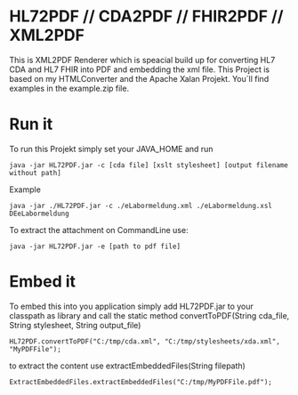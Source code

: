 # HL72PDF // CDA2PDF // FHIR2PDF // XML2PDF

This is XML2PDF Renderer which is speacial build up for converting HL7 CDA and HL7 FHIR into PDF and embedding the xml file.
This Project is based on my HTMLConverter and the Apache Xalan Projekt.
You´ll find examples in the example.zip file.

# Run it
To run this Projekt simply set your JAVA_HOME and run  
```  
java -jar HL72PDF.jar -c [cda file] [xslt stylesheet] [output filename without path]  
```  
Example  
```
java -jar ./HL72PDF.jar -c ./eLabormeldung.xml ./eLabormeldung.xsl DEeLabormeldung
```
To extract the attachment on CommandLine use:
```
java -jar HL72PDF.jar -e [path to pdf file]
```
# Embed it
To embed this into you application simply add HL72PDF.jar to your classpath as library and call the static method convertToPDF(String cda_file, String stylesheet, String output_file)
```
HL72PDF.convertToPDF("C:/tmp/cda.xml", "C:/tmp/stylesheets/xda.xml", "MyPDFFile");
```

to extract the content use extractEmbeddedFiles(String filepath)
```
ExtractEmbeddedFiles.extractEmbeddedFiles("C:/tmp/MyPDFFile.pdf");
```
